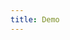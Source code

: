 ```yaml
---
title: Demo
---
```


<iframe style="border: 0; height: calc(100vh - 320px); width: 100%" src="//localhost:6006/?path=/story/login--basic"></iframe>
